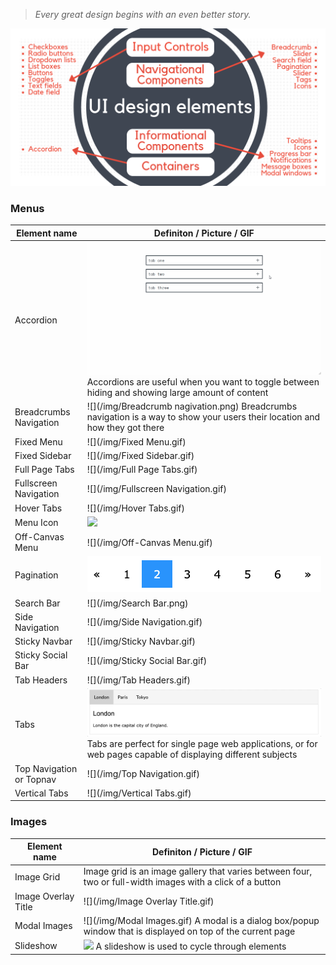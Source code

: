 > *Every great design begins with an even better story.*

![](/img/UI-design-elements.png)

### Menus

Element name | Definiton / Picture / GIF 
-----|-----------
Accordion| ![](/img/CSS-Accordion-Menu-with-Tooltip.gif) Accordions are useful when you want to toggle between hiding and showing large amount of content
Breadcrumbs Navigation| ![](/img/Breadcrumb nagivation.png) Breadcrumbs navigation is a way to show your users their location and how they got there
Fixed Menu|	![](/img/Fixed Menu.gif)
Fixed Sidebar|	![](/img/Fixed Sidebar.gif)
Full Page Tabs|	![](/img/Full Page Tabs.gif)
Fullscreen Navigation|	![](/img/Fullscreen Navigation.gif)
Hover Tabs|	![](/img/Hover Tabs.gif)	
Menu Icon| ![](https://bit.ly/2kj7jHm)	
Off-Canvas Menu| ![](/img/Off-Canvas Menu.gif)
Pagination|	![](/img/Pagination.png)	
Search Bar|	![](/img/Search Bar.png)	
Side Navigation| ![](/img/Side Navigation.gif)
Sticky Navbar| ![](/img/Sticky Navbar.gif)
Sticky Social Bar| ![](/img/Sticky Social Bar.gif)
Tab Headers| ![](/img/Tab Headers.gif)	
Tabs| ![](/img/Tabs.gif) Tabs are perfect for single page web applications, or for web pages capable of displaying different subjects
Top Navigation or Topnav|	![](/img/Top Navigation.gif)
Vertical Tabs| ![](/img/Vertical Tabs.gif)

### Images

Element name | Definiton / Picture / GIF  
-----|-----------	
Image Grid| Image grid is	an image gallery that varies between four, two or full-width images with a click of a button
Image Overlay Title| ![](/img/Image Overlay Title.gif)
Modal Images| ![](/img/Modal Images.gif) A modal is a dialog box/popup window that is displayed on top of the current page
Slideshow| ![](/img/Slideshow/Carousel.gif) A slideshow is used to cycle through elements
